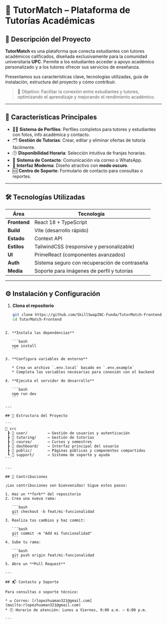 
# 📘 TutorMatch – Plataforma de Tutorías Académicas

## 📌 Descripción del Proyecto

**TutorMatch** es una plataforma que conecta estudiantes con tutores académicos calificados, diseñada exclusivamente para la comunidad universitaria **UPC**. Permite a los estudiantes acceder a apoyo académico personalizado y a los tutores ofrecer sus servicios de enseñanza.

Presentamos sus características clave, tecnologías utilizadas, guía de instalación, estructura del proyecto y cómo contribuir.

> 🎯 Objetivo: Facilitar la conexión entre estudiantes y tutores, optimizando el aprendizaje y mejorando el rendimiento académico.

---

## 🚀 Características Principales

- 🧑‍🏫 **Sistema de Perfiles**: Perfiles completos para tutores y estudiantes con fotos, info académica y contacto.
- 🗂️ **Gestión de Tutorías**: Crear, editar y eliminar ofertas de tutoría fácilmente.
- 🕒 **Disponibilidad Horaria**: Selección intuitiva de franjas horarias.
- 📩 **Sistema de Contacto**: Comunicación vía correo o WhatsApp.
- 🌙 **Interfaz Moderna**: Diseño atractivo con **modo oscuro**.
- 🆘 **Centro de Soporte**: Formulario de contacto para consultas o reportes.

---

## 🛠️ Tecnologías Utilizadas

| Área        | Tecnología                           |
|-------------|---------------------------------------|
| **Frontend** | React 18 + TypeScript                |
| **Build**    | Vite (desarrollo rápido)             |
| **Estado**   | Context API                          |
| **Estilos**  | TailwindCSS (responsive y personalizable) |
| **UI**       | PrimeReact (componentes avanzados)   |
| **Auth**     | Sistema seguro con recuperación de contraseña |
| **Media**    | Soporte para imágenes de perfil y tutorías |

---

## ⚙️ Instalación y Configuración

1. **Clona el repositorio**
   ```bash
   git clone https://github.com/SkillSwapINC-Funda/TutorMatch-Frontend
   cd TutorMatch-Frontend
````

2. **Instala las dependencias**

   ```bash
   npm install
   ```

3. **Configura variables de entorno**

   * Crea un archivo `.env.local` basado en `.env.example`
   * Completa las variables necesarias para conexión con el backend

4. **Ejecuta el servidor de desarrollo**

   ```bash
   npm run dev
   ```

---

## 📁 Estructura del Proyecto

```
📂 src
 ┣ 📁 user/         → Gestión de usuarios y autenticación
 ┣ 📁 tutoring/     → Gestión de tutorías
 ┣ 📁 course/       → Cursos y semestres
 ┣ 📁 dashboard/    → Interfaz principal del usuario
 ┣ 📁 public/       → Páginas públicas y componentes compartidos
 ┗ 📁 support/      → Sistema de soporte y ayuda
```

---

## 🤝 Contribuciones

¡Las contribuciones son bienvenidas! Sigue estos pasos:

1. Haz un **fork** del repositorio
2. Crea una nueva rama:

   ```bash
   git checkout -b feat/mi-funcionalidad
   ```
3. Realiza tus cambios y haz commit:

   ```bash
   git commit -m "Add mi funcionalidad"
   ```
4. Sube tu rama:

   ```bash
   git push origin feat/mi-funcionalidad
   ```
5. Abre un **Pull Request**

---

## 📬 Contacto y Soporte

Para consultas o soporte técnico:

* ✉️ Correo: [rlopezhuaman321@gmail.com](mailto:rlopezhuaman321@gmail.com)
* 🕘 Horario de atención: Lunes a Viernes, 9:00 a.m. – 6:00 p.m.

```
